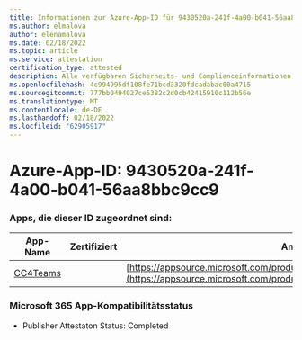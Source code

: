 ```yaml
---
title: Informationen zur Azure-App-ID für 9430520a-241f-4a00-b041-56aa8bbc9cc9
ms.author: elmalova
author: elenamalova
ms.date: 02/18/2022
ms.topic: article
ms.service: attestation
certification_type: attested
description: Alle verfügbaren Sicherheits- und Complianceinformationen für 9430520a-241f-4a00-b041-56aa8bbc9cc9.
ms.openlocfilehash: 4c994995df108fe71bcd3320fdcadabac00a4715
ms.sourcegitcommit: 777bb0494027ce5382c2d0cb42415910c112b56e
ms.translationtype: MT
ms.contentlocale: de-DE
ms.lasthandoff: 02/18/2022
ms.locfileid: "62905917"
---
```

# <a name="azure-app-id-9430520a-241f-4a00-b041-56aa8bbc9cc9"></a>Azure-App-ID: 9430520a-241f-4a00-b041-56aa8bbc9cc9


### <a name="apps-associated-with-this-id"></a>Apps, die dieser ID zugeordnet sind:
| **App-Name** | **Zertifiziert** | **Ansicht in AppSource** |
|--------------|---------------|-----------------------|
| [CC4Teams](https://docs.microsoft.com/microsoft-365-app-certification/forward/contactcenter4all1634641680587.cc4all_01) |  | [https://appsource.microsoft.com/product/office/contactcenter4all1634641680587.cc4all_01](https://appsource.microsoft.com/product/office/contactcenter4all1634641680587.cc4all_01) |

### <a name="microsoft-365-app-compliance-status"></a>Microsoft 365 App-Kompatibilitätsstatus
- Publisher Attestaton Status: Completed
